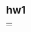 <h1>hw1</h1>
<table>
  <tr>
    <td>
      <img src="https://raw.githubusercontent.com/Jhan711069/Swiftui/main/
    </td>
    <td>
    </td>
  </tr>
</table>
